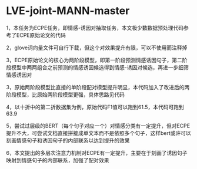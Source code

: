 # LVE-joint-MANN-master
1，本任务为ECPE任务，即情感-诱因对抽取任务，本文极少数数据预处理代码参考了ECPE原始论文的代码

2，glove词向量文件可自行下载，但这个对效果提升有限，可以不使用而注释掉

3，ECPE原始论文的核心为两阶段模型，即第一阶段预测情感诱因句子，第二阶段模型中两两组合之前预测的情感诱因候选得到情感-诱因对候选，再进一步细筛情感诱因对

3，原始两阶段模型比直接的单阶段配对模型提升明显，本代码加入了改进后的两阶段模型，比原始两阶段模型更强，具体思路见代码

4，以十折中的第二折数据集为例，原始代码F1值可以跑到61.5，本代码可跑到63.9

5，尝试过层级的BERT（每个句子对应一个）对情感分类有一定提升，但对ECPE提升不大，可尝试文档直接拼接成单文本而不是依照多个句子，这样bert或许可以刻画情感句子和诱因句子的内部联系以达到提升的效果

6，本文提出的多层次注意力机制对ECPE有一定提升，主要在于刻画了诱因句子映射到情感句子的内部联系，加强了配对效果
